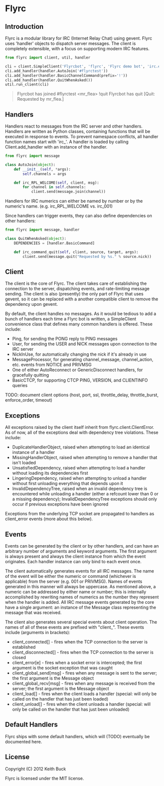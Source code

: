 # Flyrc

## Introduction

Flyrc is a modular library for IRC (Internet Relay Chat) using gevent.  Flyrc uses 'handler' objects to dispatch server messages.  The client is completely extensible, with a focus on supporting modern IRC features.

```python
from flyrc import client, util, handler

cli = client.SimpleClient('Flyrcbot', 'flyrc', 'Flyrc demo bot', 'irc.esper.net', 6697, ssl=True)
cli.add_handler(handler.AutoJoin('#flyrctest'))
cli.add_handler(handler.BasicChannelCommand(prefix='!'))
cli.add_handler(handler.QuitWhenAsked())
util.run_client(cli)
```

> Flyrcbot has joined #flyrctest
> <mr_flea> !quit
> Flyrcbot has quit [Quit: Requested by mr_flea.]

## Handlers

Handlers react to messages from the IRC server and other handlers.  Handlers are written as Python classes, containing functions that will be executed in response to events.  To prevent namespace conflicts, all handler function names start with 'irc_'.  A handler is loaded by calling Client.add_handler with an instance of the handler.

```python
from flyrc import message

class AutoJoin(object):
	def __init__(self, *args):
		self.channels = args

	def irc_RPL_WELCOME(self, client, msg):
		for channel in self.channels:
			client.send(message.join(channel))
```

Handlers for IRC numerics can either be named by number or by the numeric's name.  (e.g. irc_RPL_WELCOME vs. irc_001)

Since handlers can trigger events, they can also define dependencies on other handlers:

```python
from flyrc import message, handler

class QuitWhenAsked(object):
	DEPENDENCIES = [handler.BasicCommand]

	def irc_command_quit(self, client, source, target, args):
		client.send(message.quit("Requested by %s." % source.nick))
```

## Client

The client is the core of Flyrc.  The client takes care of establishing the connection to the server, dispatching events, and rate-limiting message sending.  The client is also (presently) the only part of Flyrc that uses gevent, so it can be replaced with a another compatible client to remove the dependency upon gevent.

By default, the client handles no messages.  As it would be tedious to add a bunch of handlers each time a Flyrc bot is written, a SimpleClient convenience class that defines many common handlers is offered.  These include:
* Ping, for sending the PONG reply to PING messages
* User, for sending the USER and NICK messages upon connection to the IRC server
* NickInUse, for automatically changing the nick if it's already in use
* MessageProcessor, for generating channel_message, channel_action, etc. events from NOTICE and PRIVMSG
* One of either AutoReconnect or GenericDisconnect handlers, for gracefully quitting
* BasicCTCP, for supporting CTCP PING, VERSION, and CLIENTINFO queries

TODO: document client options (host, port, ssl, throttle_delay, throttle_burst, enforce_order, timeout)

## Exceptions

All exceptions raised by the client itself inherit from flyrc.client.ClientError.  As of now, all of the exceptions deal with dependency tree violations.  These include:
* DuplicateHandlerObject, raised when attempting to load an identical instance of a handler
* MissingHandlerObject, raised when attempting to remove a handler that isn't loaded
* UnsatisfiedDependency, raised when attempting to load a handler without loading its dependencies first
* LingeringDependency, raised when attempting to unload a handler without first unloading everything that depends upon it
* InvalidDependencyTree, raised when an invalid dependency tree is encountered while unloading a handler (either a refcount lower than 0 or a missing dependency); InvalidDependencyTree exceptions should only occur if previous exceptions have been ignored

Exceptions from the underlying TCP socket are propagated to handlers as client_error events (more about this below).

## Events

Events can be generated by the client or by other handlers, and can have an arbitrary number of arguments and keyword arguments.  The first argument is always present and always the client instance from which the event originates.  Each handler instance can only bind to each event once.

The client automatically generates events for all IRC messages.  The name of the event will be either the numeric or command (whichever is applicable) from the server (e.g. 001 or PRIVMSG).  Names of events generated in this manner will always be uppercase.  As mentioned above, a numeric can be addressed by either name or number; this is internally accomplished by rewriting names of numerics as the number they represent when the handler is added.  All IRC message events generated by the core have a single argument: an instance of the Message class representing the message that was received.

The client also generates several special events about client operation.  The names of all of these events are prefixed with "client_".  These events include (arguments in brackets):
* client_connected[] - fires when the TCP connection to the server is established
* client_disconnected[] - fires when the TCP connection to the server is closed
* client_error[e] - fires when a socket error is intercepted; the first argument is the socket exception that was caught
* client_global_send[msg] - fires when any message is sent to the server; the first argument is the Message object
* client_global_recv[msg] - fires when any message is received from the server; the first argument is the Message object
* client_load[] - fires when the client loads a handler (special: will only be called on the handler that has just been loaded)
* client_unload[] - fires when the client unloads a handler (special: will only be called on the handler that has just been unloaded)

## Default Handlers

Flyrc ships with some default handlers, which will (TODO) eventually be documented here.

## License

Copyright (C) 2012 Keith Buck

Flyrc is licensed under the MIT license.
